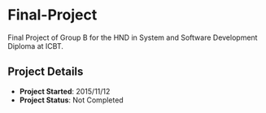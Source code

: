 Final-Project
=============

Final Project of Group B for the HND in System and Software Development Diploma at ICBT.

Project Details
---------------

- **Project Started**: 2015/11/12 
- **Project Status**: Not Completed
